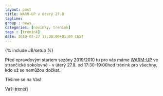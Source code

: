 ```yaml
---
layout: post
title: WARM-UP v úterý 27.8.
tagline: 
group : news
categories: [novinky, trenink]
tags : [trénink]
date: 2019-08-27 17:30:00+01:00 CEST
---
```

{% include JB/setup %}

Před opravdovým startem sezóny 2019/2010 tu pro vás máme [WARM-UP](https://www.facebook.com/events/394315104549086/)
ve strančické sokolovně - v úterý 27.8. od 17:30-19:00hod trénink pro všechny, kdo už se nemůžou dočkat.

Těšíme se na Vás!

Vaši [trenéři][1]

[1]: http://taekwondo-strancice.cz/treneri/
